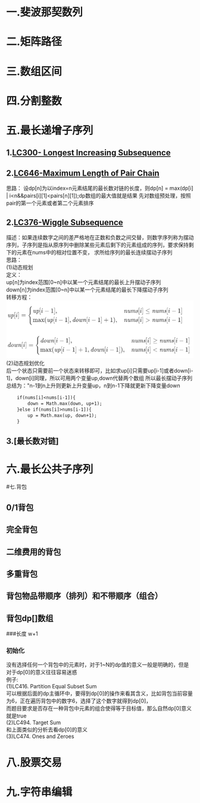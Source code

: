 # 一.斐波那契数列
# 二.矩阵路径
# 三.数组区间
# 四.分割整数

# 五.最长递增子序列
## 1.[LC300- Longest Increasing Subsequence](https://leetcode-cn.com/problems/longest-increasing-subsequence/)

## 2.[LC646-Maximum Length of Pair Chain](https://leetcode-cn.com/problems/most-stones-removed-with-same-row-or-column/)
思路：
设dp[n]为以index=n元素结尾的最长数对链的长度，则dp[n] = max(dp[i] | i<n&&pairs[i][1]<pairs[n][1]);dp数组的最大值就是结果
先对数组预处理，按照pair的第一个元素或者第二个元素排序
## 2.[LC376-Wiggle Subsequence ](https://leetcode-cn.com/problems/most-stones-removed-with-same-row-or-column/)
描述：如果连续数字之间的差严格地在正数和负数之间交替，则数字序列称为摆动序列，子序列是指从原序列中删除某些元素后剩下的元素组成的序列，要求保持剩下的元素在nums中的相对位置不变，
求所给序列的最长连续摆动子序列       
思路：  
(1)动态规划  
定义：  
up[n]为index范围[0~n]中以某一个元素结尾的最长上升摆动子序列  
down[n]为index范围[0~n]中以某一个元素结尾的最长下降摆动子序列  
转移方程：  
![](..\\pictures\\longest-wiggle-subsequence-4.png)  
(2)动态规划优化  
后一个状态只需要前一个状态来转移即可，比如求up[i]只需要up[i-1]或者down[i-1]，down[i]同理，所以可用两个变量up,down代替两个数组
所以最长摆动子序列总结为："n-1到n上升则更新上升变量up，n到n-1下降就更新下降变量down
```
    if(nums[i]<nums[i-1]){
        down = Math.max(down, up+1);
    }else if(nums[i]>nums[i-1]){
        up = Math.max(up, down+1);
    }
```
## 3.[最长数对链]
# 六.最长公共子序列
#七.背包
## 0/1背包
## 完全背包
## 二维费用的背包
## 多重背包
## 背包物品带顺序（排列）和不带顺序（组合）

## 背包dp[]数组
###长度
w+1
### 初始化
没有选择任何一个背包中的元素时，对于1~N的dp值的意义一般是明确的，但是对于dp[0]的意义往往容易迷惑  
例子:  
(1)LC416. Partition Equal Subset Sum  
可以根据后面的dp主循环中，要得到dp[0]的操作来看其含义，比如背包当前容量为6，正在遍历背包中的数字6，选择了这个数字就得到dp[0]，  
而题目要求是否存在一种背包中元素的组合使得等于目标值，那么自然dp[0]意义就是true  
(2)LC494. Target Sum  
和上面类似的分析去看dp[0]的意义  
(3)LC474. Ones and Zeroes  
# 八.股票交易
# 九.字符串编辑